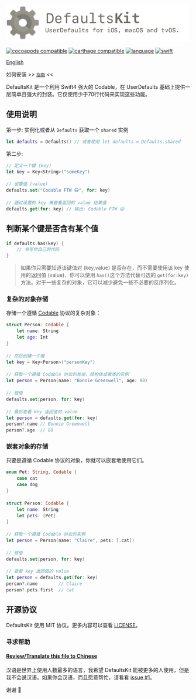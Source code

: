 
![DefaultsKit](/DefaultsKit.png?raw=true)

[![cocoapods compatible](https://img.shields.io/badge/cocoapods-compatible-brightgreen.svg)](https://cocoapods.org/pods/DefaultsKit)
[![carthage compatible](https://img.shields.io/badge/carthage-compatible-brightgreen.svg)](https://github.com/Carthage/Carthage)
[![language](https://img.shields.io/badge/spm-compatible-brightgreen.svg)](https://swift.org)
[![swift](https://img.shields.io/badge/swift-4.0+-orange.svg)](https://github.com/nmdias/DefaultsKit/releases)

[English](README.md)

如何安装 >> [`指南`](https://github.com/nmdias/DefaultsKit/blob/master/INSTALL.md) <<

DefaultsKit 是一个利用 Swift4 强大的 Codable，在 UserDefaults 基础上提供一层简单且强大的封装。它仅使用少于70行代码来实现这些功能。

## 使用说明

第一步: 实例化或者从 `Defaults` 获取一个 `shared` 实例

```swift
let defaults = Defaults() // 或者使用 let defaults = Defaults.shared
```

第二步:

```swift
// 定义一个键 (key)
let key = Key<String>("someKey")

// 设置值 (value)
defaults.set("Codable FTW 😃", for: key)

// 通过设置的 key 来查看返回的 value 结果值
defaults.get(for: key) // 输出: Codable FTW 😃
```

## 判断某个键是否含有某个值

```swift
if defaults.has(key) { 
    // 书写你自己的代码
}
```

> 如果你只需要知道该键值对 (key,value) 是否存在，而不需要使用该 key 使用的返回值 (value)，你可以使用 `has()`这个方法代替可选的 `get(for:key)` 方法。对于一些复杂的对象，它可以减少避免一些不必要的反序列化。


### 复杂的对象存储

存储一个遵循 [Codable](https://developer.apple.com/documentation/swift/codable) 协议的复杂对象：

```swift
struct Person: Codable {
    let name: String
    let age: Int
}

// 然后创建一个键
let key = Key<Person>("personKey")

// 获取一个遵循 Codable 协议的枚举，结构体或者类的实例
let person = Person(name: "Bonnie Greenwell", age: 80)

// 赋值
defaults.set(person, for: key)

// 最后查看 key 返回值的 value
let person = defaults.get(for: key)
person?.name // Bonnie Greenwell
person?.age  // 80
```
### 嵌套对象的存储

只要是遵循 Codable 协议的对象，你就可以嵌套地使用它们。

```swift
enum Pet: String, Codable {
    case cat
    case dog
}

struct Person: Codable {
    let name: String
    let pets: [Pet]
}

// 获取一个遵循 Codable 协议的实例
let person = Person(name: "Claire", pets: [.cat])

// 赋值
defaults.set(person, for: key)

// 查看 key 返回值的 value
let person = defaults.get(for: key)
person?.name        // Claire
person?.pets.first  // cat
```

## 开源协议

DefaultsKit 使用 MIT 协议。更多内容可以查看 [LICENSE](https://github.com/nmdias/DefaultsKit/blob/master/LICENSE)。

### 寻求帮助
#### [Review/Translate this file to Chinese](https://github.com/nmdias/DefaultsKit/issues/1)

汉语是世界上使用人数最多的语言，我希望 DefaultsKit 能被更多的人使用，但是我不会说汉语。如果你会汉语，而且愿意帮忙，请看看 [issue #1](https://github.com/nmdias/DefaultsKit/issues/1)。

谢谢 🙏
